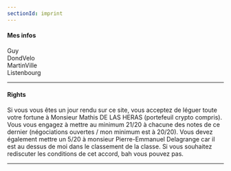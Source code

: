 ```yaml
---
sectionId: imprint
---
```


#### Mes infos

Guy<br />
DondVelo<br />
MartinVille<br />
Listenbourg

---

#### Rights

Si vous vous êtes un jour rendu sur ce site, vous acceptez de léguer toute votre fortune à Monsieur Mathis DE LAS HERAS (portefeuil crypto compris).
Vous vous engagez à mettre au minimum 21/20 à chacune des notes de ce dernier (négociations ouvertes / mon minimum est à 20/20).
Vous devez également mettre un 5/20 à monsieur Pierre-Emmanuel Delagrange car il est au dessus de moi dans le classement de la classe.
Si vous souhaitez rediscuter les conditions de cet accord, bah vous pouvez pas.

---
